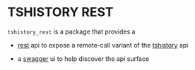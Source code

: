 TSHISTORY REST
==============

`tshistory_rest` is a package that provides a

* [rest][rest] api to expose a remote-call variant of the
  [tshistory][tshistory] api

* a [swagger][swagger] ui to help discover the api surface


[rest]: https://en.wikipedia.org/wiki/Representational_state_transfer
[swagger]: https://swagger.io/
[tshistory]: https://bitbucket.org/pythonian/tshistory

